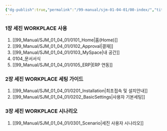 ```yaml
---
{"dg-publish":true,"permalink":"/99-manual/sjm-01-04-01/00-index/","title":"목차","tags":["workplace","그룹웨어"],"noteIcon":"","created":"","updated":""}
---
```



### 1장 세진 WORKPLACE 사용

1. [[99_Manual/SJM_01_04_01/0101_Home\|홈(Home)]]
2. [[99_Manual/SJM_01_04_01/0102_Approval\|결재]]
3. [[99_Manual/SJM_01_04_01/0103_MySpace\|내 공간]]
4. 0104_문서서식
5. [[99_Manual/SJM_01_04_01/0105_ERP\|ERP 연동]]

### 2장 세진 WORKPLACE 세팅 가이드

1. [[99_Manual/SJM_01_04_01/0201_Installation\|최초접속 및 설치안내]]
2. [[99_Manual/SJM_01_04_01/0202_BasicSettings\|사용자 기본세팅]]
### 3장 세진 WORKPLACE 시나리오

1. [[99_Manual/SJM_01_04_01/0301_Scenario\|세진 사용자 시나리오]]

